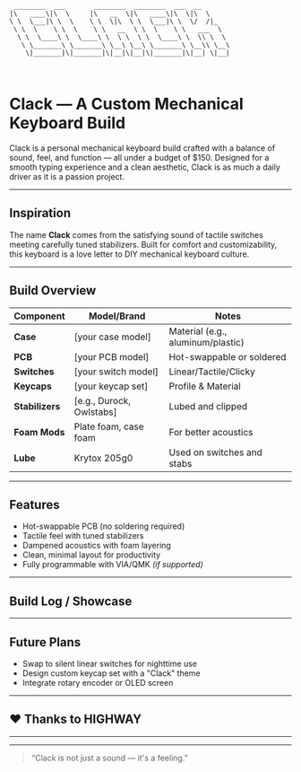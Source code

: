 ```
 ________  ___       ________  ________  ___  __       
|\   ____\|\  \     |\   __  \|\   ____\|\  \|\  \     
\ \  \___|\ \  \    \ \  \|\  \ \  \___|\ \  \/  /|_   
 \ \  \    \ \  \    \ \   __  \ \  \    \ \   ___  \  
  \ \  \____\ \  \____\ \  \ \  \ \  \____\ \  \\ \  \ 
   \ \_______\ \_______\ \__\ \__\ \_______\ \__\\ \__\
    \|_______|\|_______|\|__|\|__|\|_______|\|__| \|__|
                                                       
                                                       

```

#  Clack — A Custom Mechanical Keyboard Build

Clack is a personal mechanical keyboard build crafted with a balance of sound, feel, and function — all under a budget of $150. Designed for a smooth typing experience and a clean aesthetic, Clack is as much a daily driver as it is a passion project.

---

##  Inspiration

The name **Clack** comes from the satisfying sound of tactile switches meeting carefully tuned stabilizers. Built for comfort and customizability, this keyboard is a love letter to DIY mechanical keyboard culture.

---

##  Build Overview

| Component     | Model/Brand               | Notes                          |
|---------------|----------------------------|--------------------------------|
| **Case**       | [your case model]         | Material (e.g., aluminum/plastic) |
| **PCB**        | [your PCB model]          | Hot-swappable or soldered       |
| **Switches**   | [your switch model]       | Linear/Tactile/Clicky           |
| **Keycaps**    | [your keycap set]         | Profile & Material              |
| **Stabilizers**| [e.g., Durock, Owlstabs]  | Lubed and clipped               |
| **Foam Mods**  | Plate foam, case foam     | For better acoustics            |
| **Lube**       | Krytox 205g0              | Used on switches and stabs      |

---

##  Features

- Hot-swappable PCB (no soldering required)
- Tactile feel with tuned stabilizers
- Dampened acoustics with foam layering
- Clean, minimal layout for productivity
- Fully programmable with VIA/QMK *(if supported)*

---

##  Build Log / Showcase

---

##  Future Plans

- Swap to silent linear switches for nighttime use  
- Design custom keycap set with a "Clack" theme  
- Integrate rotary encoder or OLED screen

---

## ❤ Thanks to HIGHWAY

---



---

> “Clack is not just a sound — it's a feeling.”
